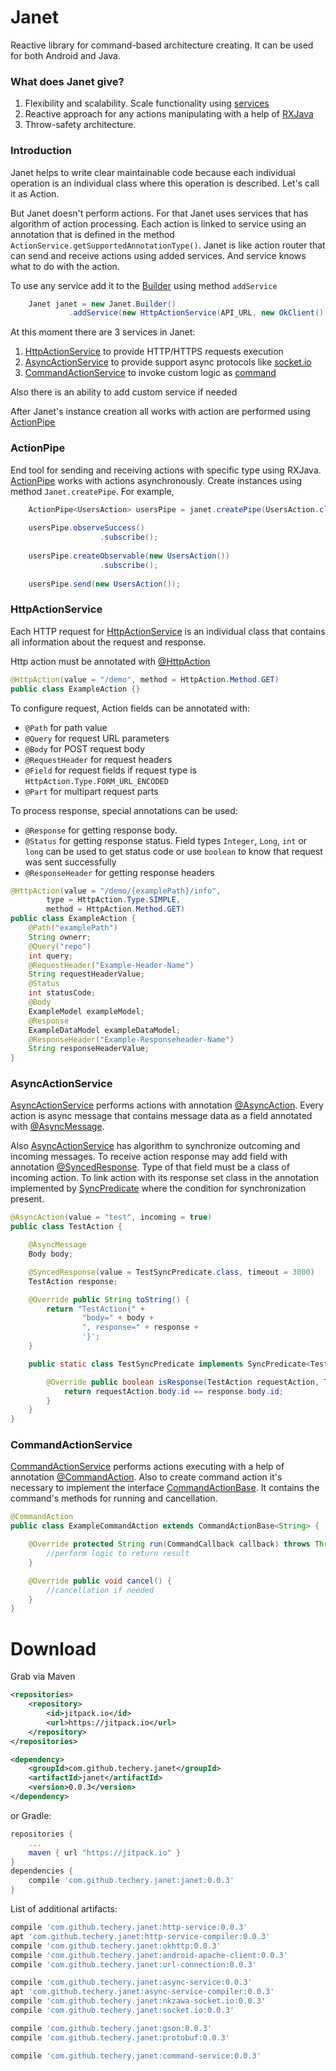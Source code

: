 # Janet

Reactive library for command-based architecture creating. It can be used for both Android and Java.

### What does Janet give?

1. Flexibility and scalability. Scale functionality using [services](https://github.com/techery/janet/blob/master/janet/src/main/java/io/techery/janet/ActionService.java)
2. Reactive approach for any actions manipulating with a help of [RXJava](https://github.com/ReactiveX/RxJava)
3. Throw-safety architecture.
 
### Introduction

Janet helps to write clear maintainable code because each individual operation is an individual class where this operation is described. Let's call it as Action. 

But Janet doesn't perform actions. For that Janet uses services that has algorithm of action processing. Each action is linked to service using an annotation that is defined in the method `ActionService.getSupportedAnnotationType()`. Janet is like action router that can send and receive actions using added services. And service knows what to do with the action. 

To use any service add it to the [Builder](https://github.com/techery/janet/blob/readme/janet/src/main/java/io/techery/janet/Janet.java) using method `addService`

```java
    Janet janet = new Janet.Builder()
             .addService(new HttpActionService(API_URL, new OkClient(), new GsonConverter(new Gson())))
```

At this moment there are 3 services in Janet:

1. [HttpActionService](#httpactionservice) to provide HTTP/HTTPS requests execution
2. [AsyncActionService](#asyncactionservice) to provide support async protocols like [socket.io](http://socket.io/)
3. [CommandActionService](#commandactionservice) to invoke custom logic as [command](#https://en.wikipedia.org/wiki/Command_pattern)   

Also there is an ability to add custom service if needed

After Janet's instance creation all works with action are performed using [ActionPipe](#ActionPipe)  

### ActionPipe

End tool for sending and receiving actions with specific type using RXJava. [ActionPipe](https://github.com/techery/janet/blob/readme/janet/src/main/java/io/techery/janet/ActionPipe.java) works with actions asynchronously. Create instances using method `Janet.createPipe`.
For example,
```java
    ActionPipe<UsersAction> usersPipe = janet.createPipe(UsersAction.class);
    
    usersPipe.observeSuccess()
                    .subscribe();
    
    usersPipe.createObservable(new UsersAction())
                    .subscribe();
    
    usersPipe.send(new UsersAction());
```


###  HttpActionService

Each HTTP request for [HttpActionService](https://github.com/techery/janet/blob/master/janet-http/http-service/src/main/java/io/techery/janet/HttpActionService.java) is an individual class that contains all information about the request and response.  

Http action must be annotated with [@HttpAction](https://github.com/techery/janet/blob/readme/janet-http/http-service/src/main/java/io/techery/janet/http/annotations/HttpAction.java)
```java
@HttpAction(value = "/demo", method = HttpAction.Method.GET)
public class ExampleAction {}
```

To configure request, Action fields can be annotated with:
* `@Path` for path value
* `@Query` for request URL parameters
* `@Body` for POST request body
* `@RequestHeader` for request headers
* `@Field` for request fields if request type is `HttpAction.Type.FORM_URL_ENCODED`
* `@Part` for multipart request parts

To process response, special annotations can be used:
* `@Response` for getting response body.
* `@Status` for getting response status. Field types `Integer`, `Long`, `int` or `long` can be used to get status code or use `boolean` to know that request was sent successfully
* `@ResponseHeader` for getting response headers

```java
@HttpAction(value = "/demo/{examplePath}/info",
        type = HttpAction.Type.SIMPLE,
        method = HttpAction.Method.GET)
public class ExampleAction {
    @Path("examplePath")
    String ownerr;
    @Query("repo")
    int query;
    @RequestHeader("Example-Header-Name")
    String requestHeaderValue;
    @Status
    int statusCode;
    @Body
    ExampleModel exampleModel;
    @Response
    ExampleDataModel exampleDataModel;
    @ResponseHeader("Example-Responseheader-Name")
    String responseHeaderValue;
}
```

### AsyncActionService

[AsyncActionService](https://github.com/techery/janet/blob/master/janet-async/async-service/src/main/java/io/techery/janet/AsyncActionService.java) performs actions with annotation [@AsyncAction](https://github.com/techery/janet/blob/master/janet-async/async-service/src/main/java/io/techery/janet/async/annotations/AsyncAction.java). Every action is async message that contains message data as a field annotated with [@AsyncMessage](https://github.com/techery/janet/blob/master/janet-async/async-service/src/main/java/io/techery/janet/async/annotations/AsyncMessage.java).
 
Also [AsyncActionService](https://github.com/techery/janet/blob/master/janet-async/async-service/src/main/java/io/techery/janet/AsyncActionService.java) has algorithm to synchronize outcoming and incoming messages. To receive action response may add field with annotation [@SyncedResponse](https://github.com/techery/janet/blob/master/janet-async/async-service/src/main/java/io/techery/janet/async/annotations/SyncedResponse.java). Type of that field must be a class of incoming action. To link action with its response set class in the annotation implemented by [SyncPredicate](https://github.com/techery/janet/blob/master/janet-async/async-service/src/main/java/io/techery/janet/async/SyncPredicate.java) where the condition for synchronization present.
```java
@AsyncAction(value = "test", incoming = true)
public class TestAction {

    @AsyncMessage
    Body body;

    @SyncedResponse(value = TestSyncPredicate.class, timeout = 3000)
    TestAction response;

    @Override public String toString() {
        return "TestAction{" +
                "body=" + body +
                ", response=" + response +
                '}';
    }

    public static class TestSyncPredicate implements SyncPredicate<TestAction, TestAction> {

        @Override public boolean isResponse(TestAction requestAction, TestAction response) {
            return requestAction.body.id == response.body.id;
        }
    }
}
```

### CommandActionService

[CommandActionService](https://github.com/techery/janet/blob/readme/janet-command/command-service/src/main/java/io/techery/janet/CommandActionService.java) performs actions executing with a help of annotation [@CommandAction](https://github.com/techery/janet/blob/readme/janet-command/command-service/src/main/java/io/techery/janet/command/annotations/CommandAction.java). Also to create command action it's necessary to implement the interface [CommandActionBase](https://github.com/techery/janet/blob/readme/janet-command/command-service/src/main/java/io/techery/janet/CommandActionBase.java). It contains the command's methods for running and cancellation.
 
```java
@CommandAction
public class ExampleCommandAction extends CommandActionBase<String> {

    @Override protected String run(CommandCallback callback) throws Throwable {
        //perform logic to return result
    }

    @Override public void cancel() {
        //cancellation if needed
    }
}
```
  

# Download
Grab via Maven
```xml
<repositories>
	<repository>
	    <id>jitpack.io</id>
        <url>https://jitpack.io</url>
	</repository>
</repositories>

<dependency>
    <groupId>com.github.techery.janet</groupId>
    <artifactId>janet</artifactId>
    <version>0.0.3</version>
</dependency>
```
or Gradle:
```groovy
repositories {
    ...
    maven { url "https://jitpack.io" }
}
dependencies {
    compile 'com.github.techery.janet:janet:0.0.3'
}
```

List of additional artifacts:
```groovy
compile 'com.github.techery.janet:http-service:0.0.3'
apt 'com.github.techery.janet:http-service-compiler:0.0.3'   
compile 'com.github.techery.janet:okhttp:0.0.3'
compile 'com.github.techery.janet:android-apache-client:0.0.3'
compile 'com.github.techery.janet:url-connection:0.0.3'

compile 'com.github.techery.janet:async-service:0.0.3'
apt 'com.github.techery.janet:async-service-compiler:0.0.3'
compile 'com.github.techery.janet:nkzawa-socket.io:0.0.3'
compile 'com.github.techery.janet:socket.io:0.0.3'

compile 'com.github.techery.janet:gson:0.0.3'
compile 'com.github.techery.janet:protobuf:0.0.3'

compile 'com.github.techery.janet:command-service:0.0.3'
```

